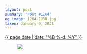```yaml
---
layout: post
summary: 'Post #1264'
og_image: 1264-1280.jpg
taken: January 9, 2021
---
```


<div class="post">
 <time>
  <a href="/1264">
   {{ page.date | date: "%B %-d, %Y" }}
  </a>
 </time>
 <a href="/1264">
  <figure data-taken="1/9/2021">
   <img sizes="(min-width: 700px) 50vw, calc(100vw - 2rem)" src="{{ site.assets_url }}/1264-640.jpg" srcset="{{ site.assets_url }}/1264-320.jpg 320w, {{ site.assets_url }}/1264-640.jpg 640w, {{ site.assets_url }}/1264-960.jpg 960w, {{ site.assets_url }}/1264-1280.jpg 1280w"/>
  </figure>
 </a>
</div>
